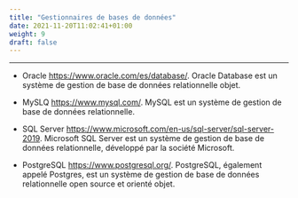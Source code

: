 ```yaml
---
title: "Gestionnaires de bases de données"
date: 2021-11-20T11:02:41+01:00
weight: 9
draft: false
---
```

***
+ Oracle https://www.oracle.com/es/database/.
Oracle Database est un système de gestion de base de données relationnelle objet.

+ MySLQ https://www.mysql.com/.
MySQL est un système de gestion de base de données relationnelle.

+ SQL Server https://www.microsoft.com/en-us/sql-server/sql-server-2019.
Microsoft SQL Server est un système de gestion de base de données relationnelle, développé par la société Microsoft.

+ PostgreSQL https://www.postgresql.org/.
PostgreSQL, également appelé Postgres, est un système de gestion de base de données relationnelle open source et orienté objet.
